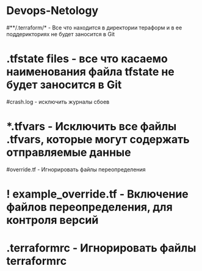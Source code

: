# Devops-Netology
#**/.terraform/* - Все что находится в директории тераформ и в ее поддерикториях не будет заносится в Git
# .tfstate files - все что касаемо наименования файла tfstate не будет заносится в Git
#crash.log - исключить журналы сбоев
# *.tfvars - Исключить все файлы .tfvars, которые могут содержать отправляемые данные
#override.tf - Игнорировать файлы переопределения
# ! example_override.tf - Включение файлов переопределения, для контроля версий
# .terraformrc - Игнорировать файлы terraformrc

